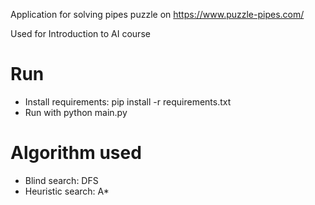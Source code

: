 Application for solving pipes puzzle on https://www.puzzle-pipes.com/

Used for Introduction to AI course

# Run
- Install requirements: pip install -r requirements.txt
- Run with python main.py

# Algorithm used
- Blind search: DFS
- Heuristic search: A*

